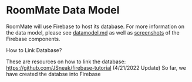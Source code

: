 # RoomMate Data Model

RoomMate will use Firebase to host its database. For more information on the data model, please see [datamodel.md](https://github.com/abagramian/RoomMate/blob/main/datamodel/datamodel.md) as well as [screenshots](https://github.com/abagramian/RoomMate/blob/main/datamodel/screenshots) of the Firebase components.

How to Link Database?

These are resources on how to link the database: https://github.com/JSneak/firebase-tutorial
(4/21/2022 Update) So far, we have created the databse into Firebase
